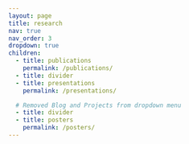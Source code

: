 ```yaml
---
layout: page
title: research
nav: true
nav_order: 3
dropdown: true
children:
  - title: publications
    permalink: /publications/
  - title: divider
  - title: presentations
    permalink: /presentations/

  # Removed Blog and Projects from dropdown menu
  - title: divider
  - title: posters
    permalink: /posters/
---
```


